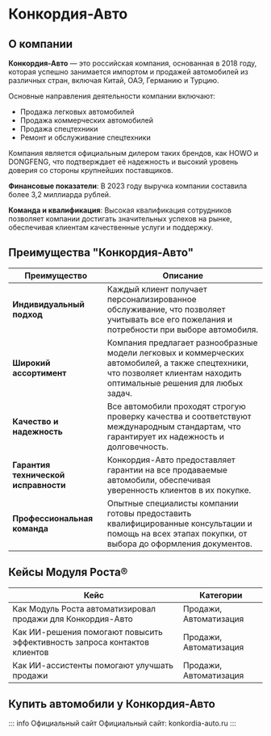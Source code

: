 # Конкордия-Авто

## О компании

**Конкордия-Авто** — это российская компания, основанная в 2018 году, которая успешно занимается импортом и продажей автомобилей из различных стран, включая Китай, ОАЭ, Германию и Турцию.

Основные направления деятельности компании включают:

- Продажа легковых автомобилей
- Продажа коммерческих автомобилей
- Продажа спецтехники
- Ремонт и обслуживание спецтехники

Компания является официальным дилером таких брендов, как HOWO и DONGFENG, что подтверждает её надежность и высокий уровень доверия со стороны крупнейших поставщиков.

**Финансовые показатели**: В 2023 году выручка компании составила более 3,2 миллиарда рублей.

**Команда и квалификация**: Высокая квалификация сотрудников позволяет компании достигать значительных успехов на рынке, обеспечивая клиентам качественные услуги и поддержку.

## Преимущества "Конкордия-Авто"

| Преимущество | Описание |
|--------------|----------|
| **Индивидуальный подход** | Каждый клиент получает персонализированное обслуживание, что позволяет учитывать все его пожелания и потребности при выборе автомобиля. |
| **Широкий ассортимент** | Компания предлагает разнообразные модели легковых и коммерческих автомобилей, а также спецтехники, что позволяет клиентам находить оптимальные решения для любых задач. |
| **Качество и надежность** | Все автомобили проходят строгую проверку качества и соответствуют международным стандартам, что гарантирует их надежность и долговечность. |
| **Гарантия технической исправности** | Конкордия-Авто предоставляет гарантии на все продаваемые автомобили, обеспечивая уверенность клиентов в их покупке. |
| **Профессиональная команда** | Опытные специалисты компании готовы предоставить квалифицированные консультации и помощь на всех этапах покупки, от выбора до оформления документов. |

## Кейсы Модуля Роста®

| Кейс | Категории |
|------|-----------|
| Как Модуль Роста автоматизировал продажи для Конкордия-Авто | Продажи, Автоматизация |
| Как ИИ-решения помогают повысить эффективность запроса контактов клиентов | Продажи, Автоматизация |
| Как ИИ-ассистенты помогают улучшать продажи | Продажи, Автоматизация |

## Купить автомобили у Конкордия-Авто

::: info Официальный сайт
Официальный сайт: konkordia-auto.ru
:::
